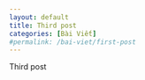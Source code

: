 ```yaml
---
layout: default
title: Third post
categories: [Bài Viết]
#permalink: /bai-viet/first-post
---
```

<p>Third post</p>